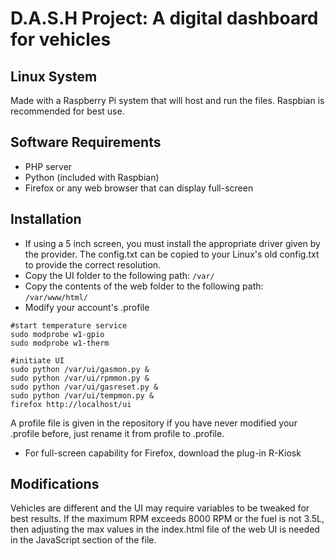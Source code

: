 # D.A.S.H Project: A digital dashboard for vehicles

## Linux System
Made with a Raspberry Pi system that will host and run the files. Raspbian is recommended for best use.

## Software Requirements
* PHP server
* Python (included with Raspbian)
* Firefox or any web browser that can display full-screen

## Installation
* If using a 5 inch screen, you must install the appropriate driver given by the provider. The config.txt can be copied to your Linux's old config.txt to provide the correct resolution.
* Copy the UI folder to the following path:
``` /var/ ```
* Copy the contents of the web folder to the following path:
``` /var/www/html/ ```
* Modify your account's .profile 
``` 
#start temperature service
sudo modprobe w1-gpio
sudo modprobe w1-therm

#initiate UI
sudo python /var/ui/gasmon.py &
sudo python /var/ui/rpmmon.py &
sudo python /var/ui/gasreset.py &
sudo python /var/ui/tempmon.py &
firefox http://localhost/ui
```
A profile file is given in the repository if you have never modified your .profile before, just rename it from profile to .profile.
* For full-screen capability for Firefox, download the plug-in R-Kiosk

## Modifications
Vehicles are different and the UI may require variables to be tweaked for best results. If the maximum RPM exceeds 8000 RPM or the fuel is not 3.5L, then adjusting the max values in the index.html file of the web UI is needed in the JavaScript section of the file.

